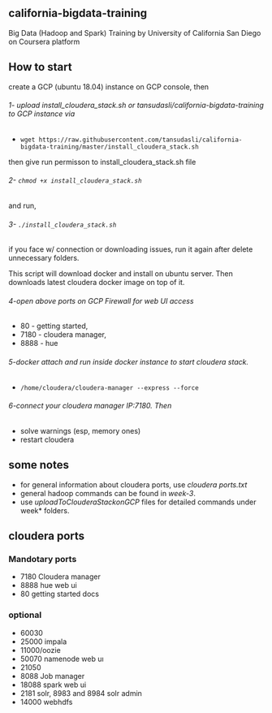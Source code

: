 ## california-bigdata-training
Big Data (Hadoop and Spark) Training by University of California San Diego on Coursera platform

## How to start
create a GCP (ubuntu 18.04) instance on GCP console, then 
###### 1- upload *install_cloudera_stack.sh* or *tansudasli/california-bigdata-training* to GCP instance via
* `wget https://raw.githubusercontent.com/tansudasli/california-bigdata-training/master/install_cloudera_stack.sh`


then give run permisson to install_cloudera_stack.sh file
###### 2- `chmod +x install_cloudera_stack.sh` 
and run, 
###### 3- `./install_cloudera_stack.sh` 

if you face w/ connection or downloading issues, run it again after delete unnecessary folders.

This script will download docker and install on ubuntu server. Then downloads latest cloudera docker image on top of it.

###### 4-open above ports on GCP Firewall for web UI access
* 80 - getting started, 
* 7180 - cloudera manager, 
* 8888 - hue

###### 5-docker attach and run inside docker instance to start cloudera stack.
* `/home/cloudera/cloudera-manager --express --force`

###### 6-connect your cloudera manager IP:7180. Then 
* solve warnings (esp, memory ones)
* restart cloudera

## some notes
* for general information about cloudera ports, use *cloudera ports.txt* 
* general hadoop commands can be found in *week-3*. 
* use *uploadToClouderaStackonGCP* files for detailed commands under week* folders.

## cloudera ports
### Mandotary ports
* 7180 Cloudera manager
* 8888 hue web ui
* 80 getting started docs

### optional
* 60030
* 25000 impala
* 11000/oozie
* 50070 namenode web uı
* 21050
* 8088 Job manager
* 18088 spark web ui
* 2181 solr, 8983 and 8984 solr admin
* 14000 webhdfs

